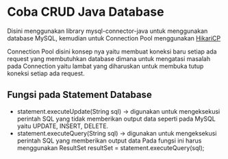 # Coba CRUD Java Database

Disini menggunakan library mysql-connector-java untuk menggunakan database MySQL, 
kemudian untuk Connection Pool menggunakan [HikariCP](https://github.com/brettwooldridge/HikariCP)

Connection Pool disini konsep nya yaitu membuat koneksi baru setiap ada request yang membutuhkan database dimana 
untuk mengatasi masalah pada Connection yaitu lambat yang diharuskan untuk membuka tutup koneksi setiap ada request.

## Fungsi pada Statement Database
- statement.executeUpdate(String sql) -> digunakan untuk mengeksekusi perintah SQL yang tidak memberikan output data seperti
pada MySQL yaitu UPDATE, INSERT, DELETE.
- statement.executeQuery(String sql) -> digunakan untuk mengeksekusi perintah SQL yang memberikan output data
Pada fungsi ini harus menggunakan ResultSet resultSet = statement.executeQuery(sql);

